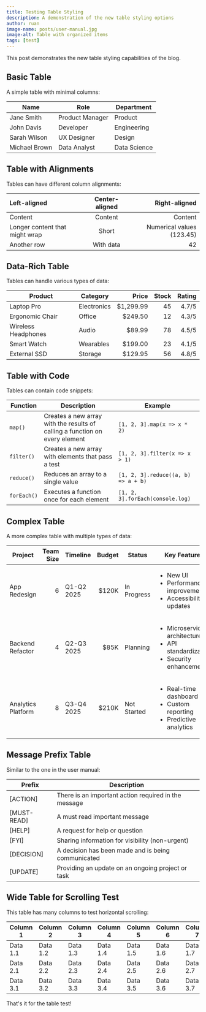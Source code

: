 ```yaml
---
title: Testing Table Styling
description: A demonstration of the new table styling options
author: ruan
image-name: posts/user-manual.jpg
image-alt: Table with organized items
tags: [test]
---
```


This post demonstrates the new table styling capabilities of the blog.

## Basic Table

A simple table with minimal columns:

| Name | Role | Department |
|------|------|------------|
| Jane Smith | Product Manager | Product |
| John Davis | Developer | Engineering |
| Sarah Wilson | UX Designer | Design |
| Michael Brown | Data Analyst | Data Science |

## Table with Alignments

Tables can have different column alignments:

| Left-aligned | Center-aligned | Right-aligned |
|:-------------|:--------------:|---------------:|
| Content | Content | Content |
| Longer content that might wrap | Short | Numerical values (123.45) |
| Another row | With data | 42 |

## Data-Rich Table

Tables can handle various types of data:

| Product | Category | Price | Stock | Rating |
|---------|----------|------:|------:|-------:|
| Laptop Pro | Electronics | $1,299.99 | 45 | 4.7/5 |
| Ergonomic Chair | Office | $249.50 | 12 | 4.3/5 |
| Wireless Headphones | Audio | $89.99 | 78 | 4.5/5 |
| Smart Watch | Wearables | $199.00 | 23 | 4.1/5 |
| External SSD | Storage | $129.95 | 56 | 4.8/5 |

## Table with Code

Tables can contain code snippets:

| Function | Description | Example |
|----------|-------------|---------|
| `map()` | Creates a new array with the results of calling a function on every element | `[1, 2, 3].map(x => x * 2)` |
| `filter()` | Creates a new array with elements that pass a test | `[1, 2, 3].filter(x => x > 1)` |
| `reduce()` | Reduces an array to a single value | `[1, 2, 3].reduce((a, b) => a + b)` |
| `forEach()` | Executes a function once for each element | `[1, 2, 3].forEach(console.log)` |

## Complex Table

A more complex table with multiple types of data:

| Project | Team Size | Timeline | Budget | Status | Key Features |
|---------|----------:|----------|-------:|--------|--------------|
| App Redesign | 6 | Q1-Q2 2025 | $120K | In Progress | <ul><li>New UI</li><li>Performance improvements</li><li>Accessibility updates</li></ul> |
| Backend Refactor | 4 | Q2-Q3 2025 | $85K | Planning | <ul><li>Microservices architecture</li><li>API standardization</li><li>Security enhancements</li></ul> |
| Analytics Platform | 8 | Q3-Q4 2025 | $210K | Not Started | <ul><li>Real-time dashboard</li><li>Custom reporting</li><li>Predictive analytics</li></ul> |

## Message Prefix Table

Similar to the one in the user manual:

| Prefix | Description |
|--------|-------------|
| [ACTION] | There is an important action required in the message |
| [MUST-READ] | A must read important message |
| [HELP] | A request for help or question |
| [FYI] | Sharing information for visibility (non-urgent) |
| [DECISION] | A decision has been made and is being communicated |
| [UPDATE] | Providing an update on an ongoing project or task |

## Wide Table for Scrolling Test

This table has many columns to test horizontal scrolling:

| Column 1 | Column 2 | Column 3 | Column 4 | Column 5 | Column 6 | Column 7 | Column 8 | Column 9 | Column 10 |
|----------|----------|----------|----------|----------|----------|----------|----------|----------|-----------|
| Data 1.1 | Data 1.2 | Data 1.3 | Data 1.4 | Data 1.5 | Data 1.6 | Data 1.7 | Data 1.8 | Data 1.9 | Data 1.10 |
| Data 2.1 | Data 2.2 | Data 2.3 | Data 2.4 | Data 2.5 | Data 2.6 | Data 2.7 | Data 2.8 | Data 2.9 | Data 2.10 |
| Data 3.1 | Data 3.2 | Data 3.3 | Data 3.4 | Data 3.5 | Data 3.6 | Data 3.7 | Data 3.8 | Data 3.9 | Data 3.10 |

That's it for the table test!

